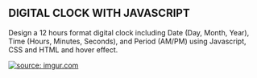 ## DIGITAL CLOCK WITH JAVASCRIPT
Design a 12 hours format digital clock including Date (Day, Month, Year), Time (Hours, Minutes, Seconds), and Period (AM/PM) using Javascript, CSS and HTML and hover effect. 

<a href="https://imgur.com/SEmpRd5"><img src="https://i.imgur.com/SEmpRd5.gif" title="source: imgur.com" /></a>




